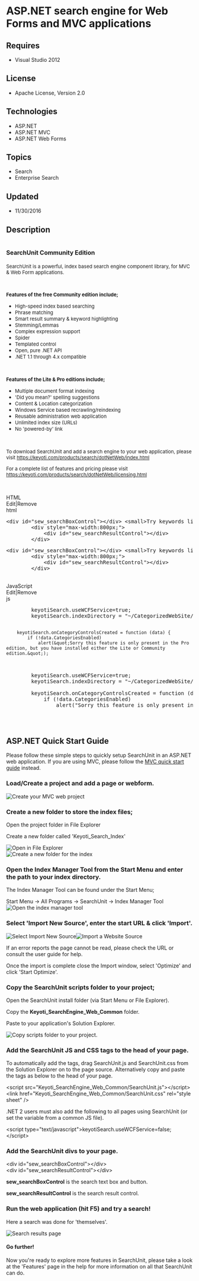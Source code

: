 # ASP.NET search engine for Web Forms and MVC applications
## Requires
- Visual Studio 2012
## License
- Apache License, Version 2.0
## Technologies
- ASP.NET
- ASP.NET MVC
- ASP.NET Web Forms
## Topics
- Search
- Enterprise Search
## Updated
- 11/30/2016
## Description

<h1><span style="font-size:medium">SearchUnit Community Edition</span></h1>
<p><span style="font-size:small">SearchUnit is a powerful, index based search engine component library, for MVC &amp; Web Form applications.</span></p>
<p><span style="font-size:small"><br>
</span></p>
<p><span style="font-size:small"><strong>Features of the free Community edition include;</strong><br>
</span></p>
<ul>
<li><span style="font-size:small">High-speed index based searching </span></li><li><span style="font-size:small">Phrase matching </span></li><li><span style="font-size:small">Smart result summary &amp; keyword highlighting
</span></li><li><span style="font-size:small">Stemming/Lemmas </span></li><li><span style="font-size:small">Complex expression support </span></li><li><span style="font-size:small">Spider </span></li><li><span style="font-size:small">Templated control </span></li><li><span style="font-size:small">Open, pure .NET API </span></li><li><span style="font-size:small">.NET 1.1 through 4.x compatible</span> </li></ul>
<p>&nbsp;</p>
<p><strong><span style="font-size:small">Features of the Lite &amp; Pro editions include;</span></strong></p>
<ul>
<li><span style="font-size:small">Multiple document format indexing </span></li><li><span style="font-size:small">'Did you mean?' spelling suggestions </span></li><li><span style="font-size:small">Content &amp; Location categorization </span></li><li><span style="font-size:small">Windows Service based recrawling/reindexing </span>
</li><li><span style="font-size:small">Reusable administration web application </span>
</li><li><span style="font-size:small">Unlimited index size (URLs) </span></li><li><span style="font-size:small">No 'powered-by' link </span></li></ul>
<p>&nbsp;</p>
<p><span style="font-size:small">To download SearchUnit and add a search engine to your web application, please visit
<a href="https://keyoti.com/products/search/dotNetWeb/index.html">https://keyoti.com/products/search/dotNetWeb/index.html</a></span></p>
<p><span style="font-size:small">For a complete list of features and pricing please visit
<a href="https://keyoti.com/products/search/dotNetWeb/licensing.html">https://keyoti.com/products/search/dotNetWeb/licensing.html</a></span></p>
<p>&nbsp;</p>
<div class="scriptcode">
<div class="pluginEditHolder" pluginCommand="mceScriptCode">
<div class="title"><span>HTML</span></div>
<div class="pluginLinkHolder"><span class="pluginEditHolderLink">Edit</span>|<span class="pluginRemoveHolderLink">Remove</span></div>
<span class="hidden">html</span>
<pre class="hidden">&lt;div id=&quot;sew_searchBoxControl&quot;&gt;&lt;/div&gt; &lt;small&gt;Try keywords like: soup, cheese, chicken, salt&lt;/small&gt;
        &lt;div style=&quot;max-width:800px;&quot;&gt;
            &lt;div id=&quot;sew_searchResultControl&quot;&gt;&lt;/div&gt;
        &lt;/div&gt;</pre>
<div class="preview">
<pre class="html"><span class="html__tag_start">&lt;div</span>&nbsp;<span class="html__attr_name">id</span>=<span class="html__attr_value">&quot;sew_searchBoxControl&quot;</span><span class="html__tag_start">&gt;</span><span class="html__tag_end">&lt;/div&gt;</span>&nbsp;<span class="html__tag_start">&lt;small</span><span class="html__tag_start">&gt;</span>Try&nbsp;keywords&nbsp;like:&nbsp;soup,&nbsp;cheese,&nbsp;chicken,&nbsp;salt<span class="html__tag_end">&lt;/small&gt;</span>&nbsp;
&nbsp;&nbsp;&nbsp;&nbsp;&nbsp;&nbsp;&nbsp;&nbsp;<span class="html__tag_start">&lt;div</span>&nbsp;<span class="html__attr_name">style</span>=<span class="html__attr_value">&quot;max-width:800px;&quot;</span><span class="html__tag_start">&gt;&nbsp;
</span>&nbsp;&nbsp;&nbsp;&nbsp;&nbsp;&nbsp;&nbsp;&nbsp;&nbsp;&nbsp;&nbsp;&nbsp;<span class="html__tag_start">&lt;div</span>&nbsp;<span class="html__attr_name">id</span>=<span class="html__attr_value">&quot;sew_searchResultControl&quot;</span><span class="html__tag_start">&gt;</span><span class="html__tag_end">&lt;/div&gt;</span>&nbsp;
&nbsp;&nbsp;&nbsp;&nbsp;&nbsp;&nbsp;&nbsp;&nbsp;<span class="html__tag_end">&lt;/div&gt;</span></pre>
</div>
</div>
</div>
<div class="endscriptcode">&nbsp;
<div class="scriptcode">
<div class="pluginEditHolder" pluginCommand="mceScriptCode">
<div class="title"><span>JavaScript</span></div>
<div class="pluginLinkHolder"><span class="pluginEditHolderLink">Edit</span>|<span class="pluginRemoveHolderLink">Remove</span></div>
<span class="hidden">js</span>
<pre class="hidden">        keyotiSearch.useWCFService=true;
        keyotiSearch.indexDirectory = &quot;~/CategorizedWebSite/IndexDirectory&quot;;
   
		keyotiSearch.onCategoryControlsCreated = function (data) {
            if (!data.CategoriesEnabled)
                alert(&quot;Sorry this feature is only present in the Pro edition, but you have installed either the Lite or Community edition.&quot;);
       
</pre>
<div class="preview">
<pre class="js">&nbsp;&nbsp;&nbsp;&nbsp;&nbsp;&nbsp;&nbsp;&nbsp;keyotiSearch.useWCFService=true;&nbsp;
&nbsp;&nbsp;&nbsp;&nbsp;&nbsp;&nbsp;&nbsp;&nbsp;keyotiSearch.indexDirectory&nbsp;=&nbsp;<span class="js__string">&quot;~/CategorizedWebSite/IndexDirectory&quot;</span>;&nbsp;
&nbsp;&nbsp;&nbsp;&nbsp;
&nbsp;&nbsp;&nbsp;&nbsp;&nbsp;&nbsp;&nbsp;&nbsp;keyotiSearch.onCategoryControlsCreated&nbsp;=&nbsp;<span class="js__operator">function</span>&nbsp;(data)&nbsp;<span class="js__brace">{</span>&nbsp;
&nbsp;&nbsp;&nbsp;&nbsp;&nbsp;&nbsp;&nbsp;&nbsp;&nbsp;&nbsp;&nbsp;&nbsp;<span class="js__statement">if</span>&nbsp;(!data.CategoriesEnabled)&nbsp;
&nbsp;&nbsp;&nbsp;&nbsp;&nbsp;&nbsp;&nbsp;&nbsp;&nbsp;&nbsp;&nbsp;&nbsp;&nbsp;&nbsp;&nbsp;&nbsp;alert(<span class="js__string">&quot;Sorry&nbsp;this&nbsp;feature&nbsp;is&nbsp;only&nbsp;present&nbsp;in&nbsp;the&nbsp;Pro&nbsp;edition,&nbsp;but&nbsp;you&nbsp;have&nbsp;installed&nbsp;either&nbsp;the&nbsp;Lite&nbsp;or&nbsp;Community&nbsp;edition.&quot;</span>);&nbsp;
&nbsp;&nbsp;&nbsp;&nbsp;&nbsp;&nbsp;&nbsp;&nbsp;
</pre>
</div>
</div>
</div>
<div class="endscriptcode">&nbsp;</div>
<div class="endscriptcode">
<h2>ASP.NET Quick Start Guide</h2>
<span>Please follow these simple steps to quickly setup SearchUnit in an ASP.NET web application. If you are using MVC, please follow the&nbsp;</span><a href="https://keyoti.com/products/search/dotNetWeb/tutorials/setup-MVC-search-engine/">MVC quick start guide</a><span>&nbsp;instead.</span>
<div class="quickStart-Cont">
<div class="QS-step">
<h3 class="quickStart-Step">Load/Create a project and add a page or webform.</h3>
<img src=":-create-app.png" alt="Create your MVC web project"></div>
<div class="QS-step">
<h3 class="quickStart-Step">Create a new folder to store the index files;</h3>
<p>Open the project folder in File Explorer</p>
<p>Create a new folder called 'Keyoti_Search_Index'</p>
<img src=":-open-file-explorer.png" alt="Open in File Explorer">&nbsp;<br>
<img src=":-add-search-index-folder.png" alt="Create a new folder for the index"></div>
<div class="QS-step">
<h3>Open the Index Manager Tool from the Start Menu and enter the path to your index directory.</h3>
<p>The Index Manager Tool can be found under the Start Menu;</p>
<div class="QS-code">Start Menu -&gt; All Programs -&gt; SearchUnit -&gt; Index Manager Tool</div>
<img src=":-open-index-manager-tool.png" alt="Open the index manager tool"></div>
<div class="QS-step">
<h3>Select 'Import New Source', enter the start URL &amp; click 'Import'.</h3>
<img src=":-import-sources.png" alt="Select Import New Source"><img src=":-import-website-source.png" alt="Import a Website Source">
<p>If an error reports the page cannot be read, please check the URL or consult the user guide for help.</p>
<p>Once the import is complete close the Import window, select 'Optimize' and click 'Start Optimize'.</p>
</div>
<div class="QS-step">
<h3>Copy the SearchUnit scripts folder to your project;</h3>
<p>Open the SearchUnit install folder (via Start Menu or File Explorer).</p>
<p>Copy the&nbsp;<strong>Keyoti_SearchEngine_Web_Common</strong>&nbsp;folder.</p>
<p>Paste to your application's Solution Explorer.</p>
<img src=":-copy-searchunit-scripts.png" alt="Copy scripts folder to your project."></div>
<div class="QS-step">
<h3>Add the SearchUnit JS and CSS tags to the head of your page.</h3>
<p>To automatically add the tags, drag SearchUnit.js and SearchUnit.css from the Solution Explorer on to the page source. Alternatively copy and paste the tags as below to the head of your page.</p>
<div class="QS-code"><span>&lt;</span><span>script</span><span>&nbsp;</span><span>src</span><span>=&quot;Keyoti_SearchEngine_Web_Common/SearchUnit.js&quot;&gt;&lt;/</span><span>script</span><span>&gt;</span>&nbsp;<br>
<span>&lt;</span><span>link</span><span>&nbsp;</span><span>href</span><span>=&quot;Keyoti_SearchEngine_Web_Common/SearchUnit.css&quot;</span><span>&nbsp;</span><span>rel</span><span>=&quot;stylesheet&quot;</span><span>&nbsp;</span><span>/&gt;</span></div>
<p>.NET 2 users must also add the following to all pages using SearchUnit (or set the variable from a common JS file).</p>
<div class="QS-code"><span>&lt;</span><span>script</span><span>&nbsp;</span><span>type</span><span>=&quot;text/javascript&quot;&gt;</span><span>keyotiSearch.useWCFService=false;</span><span>&lt;/</span><span>script</span><span>&gt;</span>&nbsp;</div>
</div>
<div class="QS-step">
<h3>Add the SearchUnit divs to your page.</h3>
<div class="QS-code">&lt;div id=&quot;sew_searchBoxControl&quot;&gt;&lt;/div&gt;<br>
&lt;div id=&quot;sew_searchResultControl&quot;&gt;&lt;/div&gt;</div>
<p><strong>sew_searchBoxControl</strong>&nbsp;is the search text box and button.</p>
<p><strong>sew_searchResultControl</strong>&nbsp;is the search result control.</p>
</div>
<div class="QS-step">
<h3>Run the web application (hit F5) and try a search!</h3>
<p>Here a search was done for 'themselves'.</p>
<img src=":-search-results.png" alt="Search results page">
<h4>Go further!</h4>
<p>Now you're ready to explore more features in SearchUnit, please take a look at the 'Features' page in the help for more information on all that SearchUnit can do.</p>
</div>
</div>
</div>
</div>
